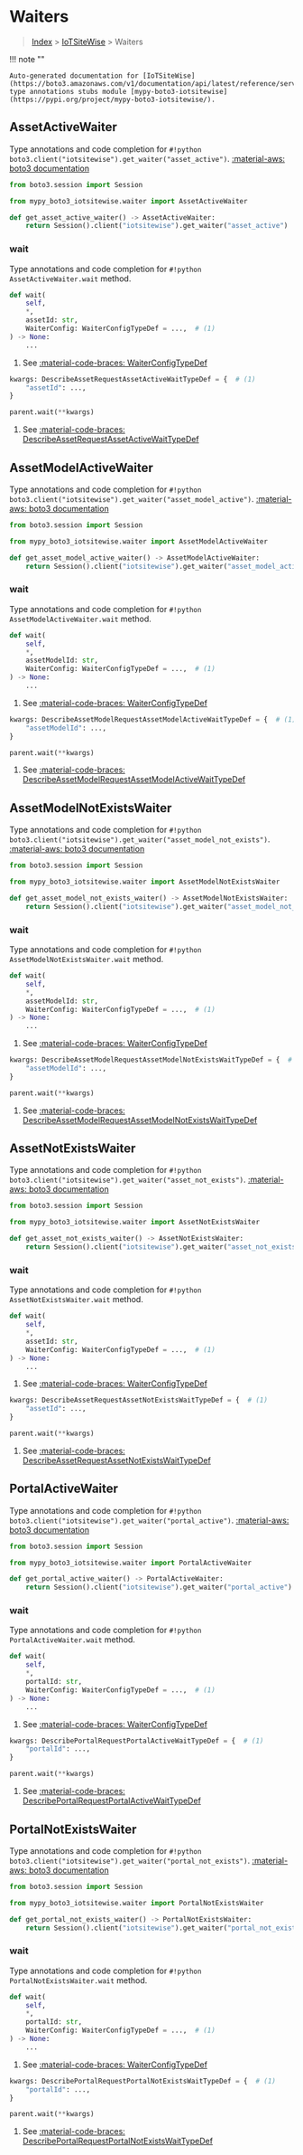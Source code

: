 # Waiters

> [Index](../README.md) > [IoTSiteWise](./README.md) > Waiters

!!! note ""

    Auto-generated documentation for [IoTSiteWise](https://boto3.amazonaws.com/v1/documentation/api/latest/reference/services/iotsitewise.html#IoTSiteWise)
    type annotations stubs module [mypy-boto3-iotsitewise](https://pypi.org/project/mypy-boto3-iotsitewise/).

## AssetActiveWaiter

Type annotations and code completion for `#!python boto3.client("iotsitewise").get_waiter("asset_active")`.
[:material-aws: boto3 documentation](https://boto3.amazonaws.com/v1/documentation/api/latest/reference/services/iotsitewise.html#IoTSiteWise.Waiter.AssetActive)

```python title="Usage example"
from boto3.session import Session

from mypy_boto3_iotsitewise.waiter import AssetActiveWaiter

def get_asset_active_waiter() -> AssetActiveWaiter:
    return Session().client("iotsitewise").get_waiter("asset_active")
```


### wait

Type annotations and code completion for `#!python AssetActiveWaiter.wait` method.

```python title="Method definition"
def wait(
    self,
    *,
    assetId: str,
    WaiterConfig: WaiterConfigTypeDef = ...,  # (1)
) -> None:
    ...
```

1. See [:material-code-braces: WaiterConfigTypeDef](./type_defs.md#waiterconfigtypedef) 


```python title="Usage example with kwargs"
kwargs: DescribeAssetRequestAssetActiveWaitTypeDef = {  # (1)
    "assetId": ...,
}

parent.wait(**kwargs)
```

1. See [:material-code-braces: DescribeAssetRequestAssetActiveWaitTypeDef](./type_defs.md#describeassetrequestassetactivewaittypedef) 
## AssetModelActiveWaiter

Type annotations and code completion for `#!python boto3.client("iotsitewise").get_waiter("asset_model_active")`.
[:material-aws: boto3 documentation](https://boto3.amazonaws.com/v1/documentation/api/latest/reference/services/iotsitewise.html#IoTSiteWise.Waiter.AssetModelActive)

```python title="Usage example"
from boto3.session import Session

from mypy_boto3_iotsitewise.waiter import AssetModelActiveWaiter

def get_asset_model_active_waiter() -> AssetModelActiveWaiter:
    return Session().client("iotsitewise").get_waiter("asset_model_active")
```


### wait

Type annotations and code completion for `#!python AssetModelActiveWaiter.wait` method.

```python title="Method definition"
def wait(
    self,
    *,
    assetModelId: str,
    WaiterConfig: WaiterConfigTypeDef = ...,  # (1)
) -> None:
    ...
```

1. See [:material-code-braces: WaiterConfigTypeDef](./type_defs.md#waiterconfigtypedef) 


```python title="Usage example with kwargs"
kwargs: DescribeAssetModelRequestAssetModelActiveWaitTypeDef = {  # (1)
    "assetModelId": ...,
}

parent.wait(**kwargs)
```

1. See [:material-code-braces: DescribeAssetModelRequestAssetModelActiveWaitTypeDef](./type_defs.md#describeassetmodelrequestassetmodelactivewaittypedef) 
## AssetModelNotExistsWaiter

Type annotations and code completion for `#!python boto3.client("iotsitewise").get_waiter("asset_model_not_exists")`.
[:material-aws: boto3 documentation](https://boto3.amazonaws.com/v1/documentation/api/latest/reference/services/iotsitewise.html#IoTSiteWise.Waiter.AssetModelNotExists)

```python title="Usage example"
from boto3.session import Session

from mypy_boto3_iotsitewise.waiter import AssetModelNotExistsWaiter

def get_asset_model_not_exists_waiter() -> AssetModelNotExistsWaiter:
    return Session().client("iotsitewise").get_waiter("asset_model_not_exists")
```


### wait

Type annotations and code completion for `#!python AssetModelNotExistsWaiter.wait` method.

```python title="Method definition"
def wait(
    self,
    *,
    assetModelId: str,
    WaiterConfig: WaiterConfigTypeDef = ...,  # (1)
) -> None:
    ...
```

1. See [:material-code-braces: WaiterConfigTypeDef](./type_defs.md#waiterconfigtypedef) 


```python title="Usage example with kwargs"
kwargs: DescribeAssetModelRequestAssetModelNotExistsWaitTypeDef = {  # (1)
    "assetModelId": ...,
}

parent.wait(**kwargs)
```

1. See [:material-code-braces: DescribeAssetModelRequestAssetModelNotExistsWaitTypeDef](./type_defs.md#describeassetmodelrequestassetmodelnotexistswaittypedef) 
## AssetNotExistsWaiter

Type annotations and code completion for `#!python boto3.client("iotsitewise").get_waiter("asset_not_exists")`.
[:material-aws: boto3 documentation](https://boto3.amazonaws.com/v1/documentation/api/latest/reference/services/iotsitewise.html#IoTSiteWise.Waiter.AssetNotExists)

```python title="Usage example"
from boto3.session import Session

from mypy_boto3_iotsitewise.waiter import AssetNotExistsWaiter

def get_asset_not_exists_waiter() -> AssetNotExistsWaiter:
    return Session().client("iotsitewise").get_waiter("asset_not_exists")
```


### wait

Type annotations and code completion for `#!python AssetNotExistsWaiter.wait` method.

```python title="Method definition"
def wait(
    self,
    *,
    assetId: str,
    WaiterConfig: WaiterConfigTypeDef = ...,  # (1)
) -> None:
    ...
```

1. See [:material-code-braces: WaiterConfigTypeDef](./type_defs.md#waiterconfigtypedef) 


```python title="Usage example with kwargs"
kwargs: DescribeAssetRequestAssetNotExistsWaitTypeDef = {  # (1)
    "assetId": ...,
}

parent.wait(**kwargs)
```

1. See [:material-code-braces: DescribeAssetRequestAssetNotExistsWaitTypeDef](./type_defs.md#describeassetrequestassetnotexistswaittypedef) 
## PortalActiveWaiter

Type annotations and code completion for `#!python boto3.client("iotsitewise").get_waiter("portal_active")`.
[:material-aws: boto3 documentation](https://boto3.amazonaws.com/v1/documentation/api/latest/reference/services/iotsitewise.html#IoTSiteWise.Waiter.PortalActive)

```python title="Usage example"
from boto3.session import Session

from mypy_boto3_iotsitewise.waiter import PortalActiveWaiter

def get_portal_active_waiter() -> PortalActiveWaiter:
    return Session().client("iotsitewise").get_waiter("portal_active")
```


### wait

Type annotations and code completion for `#!python PortalActiveWaiter.wait` method.

```python title="Method definition"
def wait(
    self,
    *,
    portalId: str,
    WaiterConfig: WaiterConfigTypeDef = ...,  # (1)
) -> None:
    ...
```

1. See [:material-code-braces: WaiterConfigTypeDef](./type_defs.md#waiterconfigtypedef) 


```python title="Usage example with kwargs"
kwargs: DescribePortalRequestPortalActiveWaitTypeDef = {  # (1)
    "portalId": ...,
}

parent.wait(**kwargs)
```

1. See [:material-code-braces: DescribePortalRequestPortalActiveWaitTypeDef](./type_defs.md#describeportalrequestportalactivewaittypedef) 
## PortalNotExistsWaiter

Type annotations and code completion for `#!python boto3.client("iotsitewise").get_waiter("portal_not_exists")`.
[:material-aws: boto3 documentation](https://boto3.amazonaws.com/v1/documentation/api/latest/reference/services/iotsitewise.html#IoTSiteWise.Waiter.PortalNotExists)

```python title="Usage example"
from boto3.session import Session

from mypy_boto3_iotsitewise.waiter import PortalNotExistsWaiter

def get_portal_not_exists_waiter() -> PortalNotExistsWaiter:
    return Session().client("iotsitewise").get_waiter("portal_not_exists")
```


### wait

Type annotations and code completion for `#!python PortalNotExistsWaiter.wait` method.

```python title="Method definition"
def wait(
    self,
    *,
    portalId: str,
    WaiterConfig: WaiterConfigTypeDef = ...,  # (1)
) -> None:
    ...
```

1. See [:material-code-braces: WaiterConfigTypeDef](./type_defs.md#waiterconfigtypedef) 


```python title="Usage example with kwargs"
kwargs: DescribePortalRequestPortalNotExistsWaitTypeDef = {  # (1)
    "portalId": ...,
}

parent.wait(**kwargs)
```

1. See [:material-code-braces: DescribePortalRequestPortalNotExistsWaitTypeDef](./type_defs.md#describeportalrequestportalnotexistswaittypedef) 
